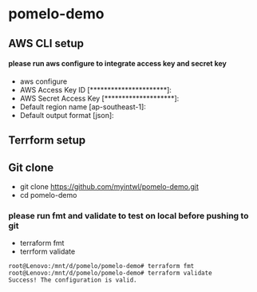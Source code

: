 # pomelo-demo

## AWS CLI setup
#### please run aws configure to integrate access key and secret key
* aws configure 
* AWS Access Key ID [**********************]:
* AWS Secret Access Key [********************]:
* Default region name [ap-southeast-1]:
* Default output format [json]:


## Terrform setup

## Git clone
- git clone https://github.com/myintwl/pomelo-demo.git
- cd pomelo-demo 


### please run fmt and validate to test on local before pushing to git
- terraform fmt
- terrform validate 

```
root@Lenovo:/mnt/d/pomelo/pomelo-demo# terraform fmt
root@Lenovo:/mnt/d/pomelo/pomelo-demo# terraform validate
Success! The configuration is valid.
```